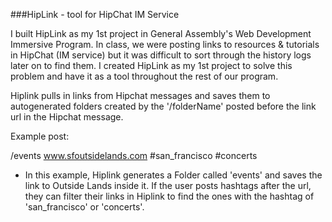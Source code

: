 ###HipLink - tool for HipChat IM Service

I built HipLink as my 1st project in General Assembly's Web Development Immersive Program.  In class, we were posting links to resources & tutorials in HipChat (IM service) but it was difficult to sort through the history logs later on to find them. I created HipLink as my 1st project to solve this problem and have it as a tool throughout the rest of our program.  

Hiplink pulls in links from Hipchat messages and saves them to autogenerated folders created by the '/folderName' posted before the link url in the Hipchat message.

Example post:

/events www.sfoutsidelands.com #san_francisco #concerts

* In this example, Hiplink generates a Folder called 'events' and saves the link to Outside Lands inside it. If the user posts hashtags after the url, they can filter their links in Hiplink to find the ones with the hashtag of 'san_francisco' or 'concerts'.
